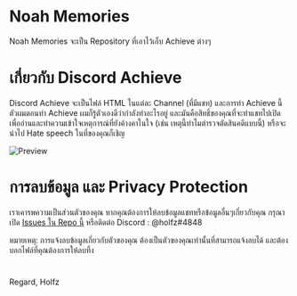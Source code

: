 # Noah Memories
Noah Memories จะเป็น Repository ที่เอาไว้เก็บ Achieve ต่างๆ

# เกี่ยวกับ Discord Achieve
Discord Achieve จะเป็นไฟล์ HTML ในแต่ละ Channel (ที่มีแชท) และการทำ Achieve นี้ ตัวผมตอนทำ Achieve ผมก็รู้ตัวเองดีว่ากำลังทำอะไรอยู่ และมันคือสิทธิ์ของคุณที่จะทำแชทไปเปิดเพื่ออ่านและทำความเข้าใจเหตุการณ์ที่ยังค้างคาในใจ (เช่น เหตุนี้ทำไมตำรวจตัดสินคดีแบบนี้) หรือจะนำไป Hate speech ในที่ของคุณก็เชิญ

![Preview](https://i.imgur.com/ZSjBdto.png)

# การลบข้อมูล และ Privacy Protection
เราเคารพความเป็นส่วนตัวของคุณ หากคุณต้องการให้ลบข้อมูลแชทหรือข้อมูลอื่นๆเกี่ยวกับคุณ กรุณาเปิด [Issues ใน Repo นี้](https://github.com/Project-Noah/Noah-Memories/issues) หรือติดต่อ Discord : @holfz#4848

หมายเหตุ: การแจ้งลบข้อมูลเกี่ยวกับตัวของคุณ ต้องเป็นตัวของคุณเท่านั้นที่สามารถแจ้งลบได้ และต้องบอกไฟล์ที่คุณต้องการให้ลบทิ้ง

#
Regard, Holfz
